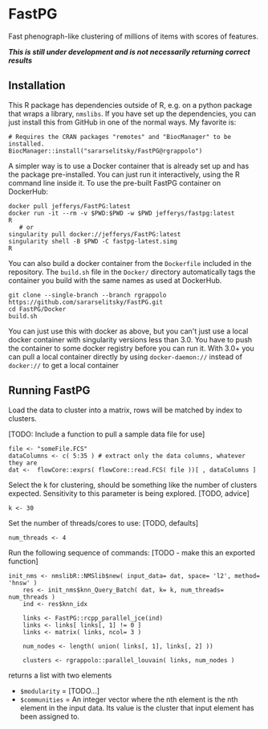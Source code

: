
# FastPG

Fast phenograph-like clustering of millions of items with scores of features.

***This is still under development and is not necessarily returning correct results***

## Installation

This R package has dependencies outside of R, e.g. on a python package that wraps a library, `nmslibs`. If you have set up the dependencies, you can just install this from
GitHub in one of the normal ways. My favorite is:

```
# Requires the CRAN packages "remotes" and "BiocManager" to be installed.
BiocManager::install("sararselitsky/FastPG@rgrappolo")
```

A simpler way is to use a Docker container that is already set up and has the package pre-installed. You can just run it interactively, using the R command line inside it. To use the pre-built FastPG container on DockerHub:

```
docker pull jefferys/FastPG:latest
docker run -it --rm -v $PWD:$PWD -w $PWD jefferys/fastpg:latest
R
   # or
singularity pull docker://jefferys/FastPG:latest
singularity shell -B $PWD -C fastpg-latest.simg
R
```

You can also build a docker container from the `Dockerfile` included in the repository. The `build.sh` file in the `Docker/` directory automatically tags the container you build with the same names as used at DockerHub.

```
git clone --single-branch --branch rgrappolo https://github.com/sararselitsky/FastPG.git
cd FastPG/Docker
build.sh
```

You can just use this with docker as above, but you can't just use a local docker container with singularity versions less than 3.0. You have to push the container to some docker registry before you can run it. With 3.0+ you can pull a local container directly by using `docker-daemon://` instead of `docker://` to get a local container


## Running FastPG

Load the data to cluster into a matrix, rows will be matched by index to clusters.

[TODO: Include a function to pull a sample data file for use]

```
file <- "someFile.FCS"
dataColumns <- c( 5:35 ) # extract only the data columns, whatever they are
dat <-  flowCore::exprs( flowCore::read.FCS( file ))[ , dataColumns ]
```

Select the k for clustering, should be something like the number of clusters expected.
Sensitivity to this parameter is being explored. [TODO, advice]

```
k <- 30
```

Set the number of threads/cores to use: [TODO, defaults]

```
num_threads <- 4
```

Run the following sequence of commands: [TODO - make this an exported function]

```
init_nms <- nmslibR::NMSlib$new( input_data= dat, space= 'l2', method= 'hnsw' )
	res <- init_nms$knn_Query_Batch( dat, k= k, num_threads= num_threads )
	ind <- res$knn_idx

	links <- FastPG::rcpp_parallel_jce(ind)
	links <- links[ links[, 1] != 0 ]
	links <- matrix( links, ncol= 3 )

	num_nodes <- length( union( links[, 1], links[, 2] ))

	clusters <- rgrappolo::parallel_louvain( links, num_nodes )
```

returns a list with two elements

* `$modularity` = [TODO...]
* `$communities` = An integer vector where the nth element is the nth element in the input data. Its value is the cluster that input element has been assigned to.

